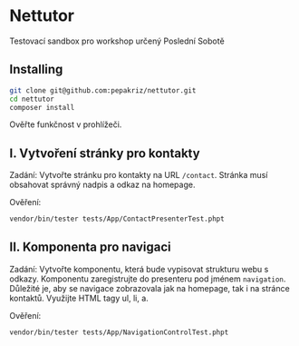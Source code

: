 Nettutor
========

Testovací sandbox pro workshop určený Poslední Sobotě


Installing
----------

```bash
git clone git@github.com:pepakriz/nettutor.git
cd nettutor
composer install
```

Ověřte funkčnost v prohlížeči.


I. Vytvoření stránky pro kontakty
---------------------------------

Zadání: Vytvořte stránku pro kontakty na URL `/contact`. Stránka musí obsahovat správný nadpis a odkaz na homepage.

Ověření:

```bash
vendor/bin/tester tests/App/ContactPresenterTest.phpt
```


II. Komponenta pro navigaci
---------------------------

Zadání: Vytvořte komponentu, která bude vypisovat strukturu webu s odkazy. Komponentu zaregistrujte do presenteru pod jménem `navigation`. Důležité je, aby se navigace zobrazovala jak na homepage, tak i na stránce kontaktů. Využijte HTML tagy ul, li, a.

Ověření:

```bash
vendor/bin/tester tests/App/NavigationControlTest.phpt
```
